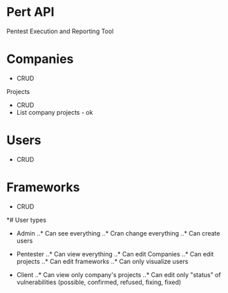 # Pert API
Pentest Execution and Reporting Tool

# Companies
- CRUD

Projects
- CRUD
- List company projects - ok

# Users
- CRUD

# Frameworks
- CRUD

*#  User types
* Admin
..* Can see everything
..* Cran change everything
..* Can create users

* Pentester
..* Can view everything
..* Can edit Companies
..* Can edit projects
..* Can edit frameworks
..* Can only visualize users
 
* Client
..* Can view only company's projects
..* Can edit only "status" of vulnerabilities (possible, confirmed, refused, fixing, fixed)
